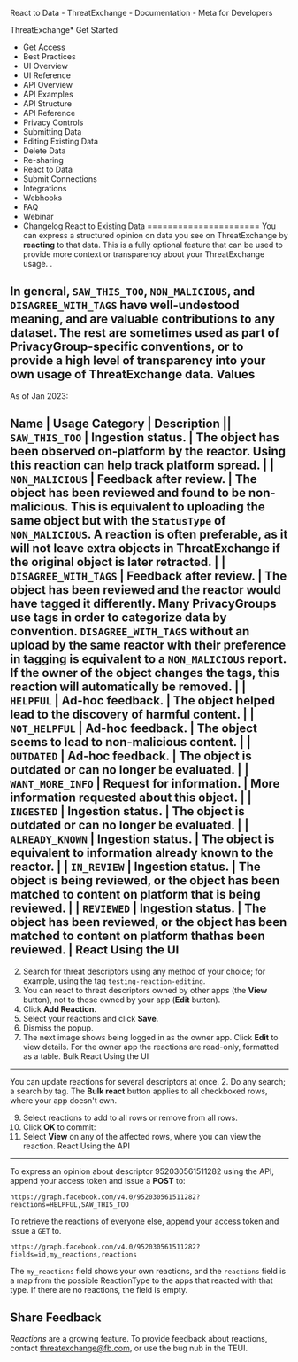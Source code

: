 React to Data - ThreatExchange - Documentation - Meta for Developers

ThreatExchange* Get Started
* Get Access
* Best Practices
* UI Overview
* UI Reference
* API Overview
* API Examples
* API Structure
* API Reference
* Privacy Controls
* Submitting Data
* Editing Existing Data
* Delete Data
* Re-sharing
* React to Data
* Submit Connections
* Integrations
* Webhooks
* FAQ
* Webinar
* Changelog
React to Existing Data
======================
You can express a structured opinion on data you see on ThreatExchange by **reacting** to that data. This is a fully optional feature that can be used to provide more context or transparency about your ThreatExchange usage.
.

In general, `SAW_THIS_TOO`, `NON_MALICIOUS`, and `DISAGREE_WITH_TAGS` have well-undestood meaning, and are valuable contributions to any dataset. The rest are sometimes used as part of PrivacyGroup-specific conventions, or to provide a high level of transparency into your own usage of ThreatExchange data.
Values
------
As of Jan 2023:

 Name
  | 
 Usage Category
  | 
 Description
  || `SAW_THIS_TOO` | Ingestion status. | The object has been observed on-platform by the reactor. Using this reaction can help track platform spread. |
| `NON_MALICIOUS` | Feedback after review. | The object has been reviewed and found to be non-malicious. This is equivalent to uploading the same object but with the `StatusType` of `NON_MALICIOUS`. A reaction is often preferable, as it will not leave extra objects in ThreatExchange if the original object is later retracted. |
| `DISAGREE_WITH_TAGS` | Feedback after review. | The object has been reviewed and the reactor would have tagged it differently. Many PrivacyGroups use tags in order to categorize data by convention. `DISAGREE_WITH_TAGS` without an upload by the same reactor with their preference in tagging is equivalent to a `NON_MALICIOUS` report. If the owner of the object changes the tags, this reaction will automatically be removed. |
| `HELPFUL` | Ad-hoc feedback. | The object helped lead to the discovery of harmful content. |
| `NOT_HELPFUL` | Ad-hoc feedback. | The object seems to lead to non-malicious content. |
| `OUTDATED` | Ad-hoc feedback. | The object is outdated or can no longer be evaluated. |
| `WANT_MORE_INFO` | Request for information. | More information requested about this object. |
| `INGESTED` | Ingestion status. | The object is outdated or can no longer be evaluated. |
| `ALREADY_KNOWN` | Ingestion status. | The object is equivalent to information already known to the reactor. |
| `IN_REVIEW` | Ingestion status. | The object is being reviewed, or the object has been matched to content on platform that is being reviewed. |
| `REVIEWED` | Ingestion status. | The object has been reviewed, or the object has been matched to content on platform thathas been reviewed. |
React Using the UI
------------------

2. Search for threat descriptors using any method of your choice; for example, using the tag `testing-reaction-editing`.
4. You can react to threat descriptors owned by other apps (the **View** button), not to those owned by your app (**Edit** button).
8. Click **Add Reaction**.
12. Select your reactions and click **Save**.
16. Dismiss the popup.
20. The next image shows being logged in as the owner app. Click **Edit** to view details.
For the owner app the reactions are read-only, formatted as a table.
Bulk React Using the UI
-----------------------

You can update reactions for several descriptors at once.
2. Do any search; a search by tag.
The **Bulk react** button applies to all checkboxed rows, where your app doesn't own.

9. Select reactions to add to all rows or remove from all rows.
13. Click **OK** to commit:
17. Select **View** on any of the affected rows, where you can view the reaction.
React Using the API
-------------------

To express an opinion about descriptor 952030561511282 using the API, append your access token and issue a **POST** to:

```
https://graph.facebook.com/v4.0/952030561511282?reactions=HELPFUL,SAW_THIS_TOO

```
To retrieve the reactions of everyone else, append your access token and issue a `GET` to.

```
https://graph.facebook.com/v4.0/952030561511282?fields=id,my_reactions,reactions

```
The `my_reactions` field shows your own reactions, and the `reactions` field is a map from the possible ReactionType to the apps that reacted with that type. If there are no reactions, the field is empty.

Share Feedback
--------------

*Reactions* are a growing feature. To provide feedback about reactions, contact threatexchange@fb.com, or use the bug nub in the TEUI.